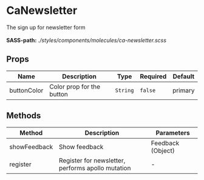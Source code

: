 # CaNewsletter

The sign up for newsletter form<br><br> **SASS-path:** _./styles/components/molecules/ca-newsletter.scss_

## Props

<!-- @vuese:CaNewsletter:props:start -->
|Name|Description|Type|Required|Default|
|---|---|---|---|---|
|buttonColor|Color prop for the button|`String`|`false`|primary|

<!-- @vuese:CaNewsletter:props:end -->


## Methods

<!-- @vuese:CaNewsletter:methods:start -->
|Method|Description|Parameters|
|---|---|---|
|showFeedback|Show feedback|Feedback (Object)|
|register|Register for newsletter, performs apollo mutation|-|

<!-- @vuese:CaNewsletter:methods:end -->


